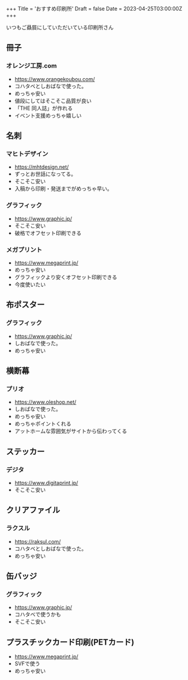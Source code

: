 +++
Title = 'おすすめ印刷所'
Draft = false
Date = 2023-04-25T03:00:00Z
+++

いつもご贔屓にしていただいている印刷所さん

<!--more-->

## 冊子

### オレンジ工房.com

- https://www.orangekoubou.com/
- コハタベとしおばなで使った。
- めっちゃ安い
- 値段にしてはそこそこ品質が良い
- 「THE 同人誌」が作れる
- イベント支援めっちゃ嬉しい

## 名刺

### マヒトデザイン

- https://mhtdesign.net/
- ずっとお世話になってる。
- そこそこ安い
- 入稿から印刷・発送までがめっちゃ早い。

### グラフィック

- https://www.graphic.jp/
- そこそこ安い
- 破格でオフセット印刷できる

### メガプリント

- https://www.megaprint.jp/
- めっちゃ安い
- グラフィックより安くオフセット印刷できる
- 今度使いたい

## 布ポスター

### グラフィック

- https://www.graphic.jp/
- しおばなで使った。
- めっちゃ安い

## 横断幕

### プリオ

- https://www.oleshop.net/
- しおばなで使った。
- めっちゃ安い
- めっちゃポイントくれる
- アットホームな雰囲気がサイトから伝わってくる

## ステッカー

### デジタ

- https://www.digitaprint.jp/
- そこそこ安い

## クリアファイル

### ラクスル

- https://raksul.com/
- コハタベとしおばなで使った。
- めっちゃ安い

## 缶バッジ

### グラフィック

- https://www.graphic.jp/
- コハタベで使うかも
- そこそこ安い

## プラスチックカード印刷(PETカード)

- https://www.megaprint.jp/
- SVFで使う
- めっちゃ安い
